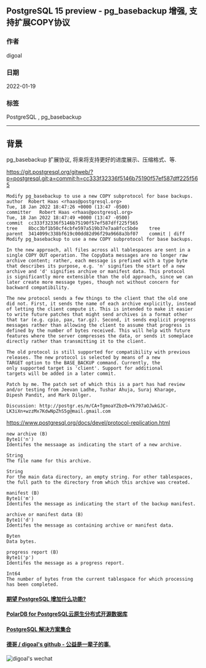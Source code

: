 ## PostgreSQL 15 preview - pg_basebackup 增强, 支持扩展COPY协议   
                         
### 作者                     
digoal                                  
                                   
### 日期                              
2022-01-19                           
                           
### 标签              
PostgreSQL , pg_basebackup       
                                 
----                                   
                              
## 背景   
pg_basebackup 扩展协议, 将来将支持更好的进度展示、压缩格式、等.   
  
https://git.postgresql.org/gitweb/?p=postgresql.git;a=commit;h=cc333f32336f5146b75190f57ef587dff225f565  
  
```  
Modify pg_basebackup to use a new COPY subprotocol for base backups.  
author	Robert Haas <rhaas@postgresql.org>	  
Tue, 18 Jan 2022 18:47:26 +0000 (13:47 -0500)  
committer	Robert Haas <rhaas@postgresql.org>	  
Tue, 18 Jan 2022 18:47:49 +0000 (13:47 -0500)  
commit	cc333f32336f5146b75190f57ef587dff225f565  
tree	8bcc3bf1b50cf4cbfe597a519b37e7aa8fcc5bde	tree  
parent	3414099c338bf619c00dd82d96f29a9668a3bf07	commit | diff  
Modify pg_basebackup to use a new COPY subprotocol for base backups.  
  
In the new approach, all files across all tablespaces are sent in a  
single COPY OUT operation. The CopyData messages are no longer raw  
archive content; rather, each message is prefixed with a type byte  
that describes its purpose, e.g. 'n' signifies the start of a new  
archive and 'd' signifies archive or manifest data. This protocol  
is significantly more extensible than the old approach, since we can  
later create more message types, though not without concern for  
backward compatibility.  
  
The new protocol sends a few things to the client that the old one  
did not. First, it sends the name of each archive explicitly, instead  
of letting the client compute it. This is intended to make it easier  
to write future patches that might send archives in a format other  
that tar (e.g. cpio, pax, tar.gz). Second, it sends explicit progress  
messages rather than allowing the client to assume that progress is  
defined by the number of bytes received. This will help with future  
features where the server compresses the data, or sends it someplace  
directly rather than transmitting it to the client.  
  
The old protocol is still supported for compatibility with previous  
releases. The new protocol is selected by means of a new  
TARGET option to the BASE_BACKUP command. Currently, the  
only supported target is 'client'. Support for additional  
targets will be added in a later commit.  
  
Patch by me. The patch set of which this is a part has had review  
and/or testing from Jeevan Ladhe, Tushar Ahuja, Suraj Kharage,  
Dipesh Pandit, and Mark Dilger.  
  
Discussion: http://postgr.es/m/CA+TgmoaYZbz0=Yk797aOJwkGJC-LK3iXn+wzzMx7KdwNpZhS5g@mail.gmail.com  
```  
  
https://www.postgresql.org/docs/devel/protocol-replication.html  
  
```  
new archive (B)  
Byte1('n')  
Identifes the messaage as indicating the start of a new archive.  
  
String  
The file name for this archive.  
  
String  
For the main data directory, an empty string. For other tablespaces, the full path to the directory from which this archive was created.  
  
manifest (B)  
Byte1('m')  
Identifes the message as indicating the start of the backup manifest.  
  
archive or manifest data (B)  
Byte1('d')  
Identifes the message as containing archive or manifest data.  
  
Byten  
Data bytes.  
  
progress report (B)  
Byte1('p')  
Identifes the message as a progress report.  
  
Int64  
The number of bytes from the current tablespace for which processing has been completed.  
```  
    
  
  
#### [期望 PostgreSQL 增加什么功能?](https://github.com/digoal/blog/issues/76 "269ac3d1c492e938c0191101c7238216")
  
  
#### [PolarDB for PostgreSQL云原生分布式开源数据库](https://github.com/ApsaraDB/PolarDB-for-PostgreSQL "57258f76c37864c6e6d23383d05714ea")
  
  
#### [PostgreSQL 解决方案集合](https://yq.aliyun.com/topic/118 "40cff096e9ed7122c512b35d8561d9c8")
  
  
#### [德哥 / digoal's github - 公益是一辈子的事.](https://github.com/digoal/blog/blob/master/README.md "22709685feb7cab07d30f30387f0a9ae")
  
  
![digoal's wechat](../pic/digoal_weixin.jpg "f7ad92eeba24523fd47a6e1a0e691b59")
  
